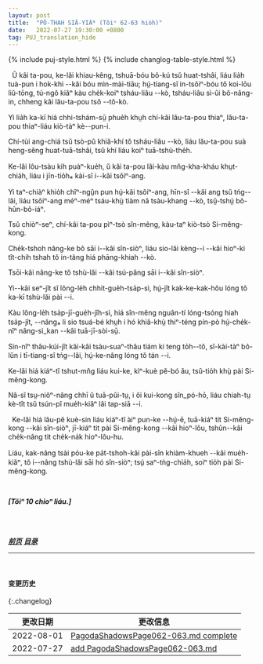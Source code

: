 ```yaml
---
layout: post
title:  "PÓ-THAH SIÂ-YIÁᴺ (Tŏiⁿ 62-63 hio̍h)"
date:   2022-07-27 19:30:00 +0800
tag: PUJ_translation_hide
---
```


{% include puj-style.html %}
{% include changlog-table-style.html %}

<!-- A poor man married, and soon became rich, but he discarded the wife that had brought him good luck, and as she wandered along the road, she came to a solitary hut, in which an old man sat. -->
&nbsp;&nbsp;Ŭ kâi ta-pou, ke-lăi khiau-kêng, tshuā-bóu bô-kú tsŭ huat-tshâi, liáu lia̍h tuà-pun i hok-khì &#x002D;&#x002D;kâi bóu mìn-mài-tiāu; hṳ́-tiang-sî in-tsôiⁿ-bóu tŏ koi-lōu liû-tōng, tú-ngŏ kiâⁿ kàu che̍k-koiⁿ tsháu-liâu &#x002D;&#x002D;kò, tsháu-liâu sì-ûi bô-nâng-in, chheng kâi lău-ta-pou tsŏ &#x002D;&#x002D;tŏ-kò.
<!-- She told this old man her sad story, and he asked her to be his wife. -->
Yi lia̍h ka-kī hiá chhi-tshám-sṳ̄ phue̍h khṳh chí-kâi lău-ta-pou thiaⁿ, lău-ta-pou thiaⁿ-liáu kiò-tàⁿ kè&#x002D;&#x002D;pun-i.
<!-- She lived with him in the hut, and he prospered and grew rich, and built a large, fine house. -->
Chí-tùi ang-chiá tsŭ tsò-pû khiă-khí tŏ tsháu-liâu &#x002D;&#x002D;kò, liáu lău-ta-pou suà heng-sĕng huat-tuā-tshâi, tsŭ khí liáu koiⁿ tuā-tshù-the̍h.
<!-- When the kitchen-range was partially made, a man came begging to the door, and she discovered in him her former husband. -->
Ke-lăi lôu-tsàu kih puàⁿ-kue̍h, ŭ kâi ta-pou lâi-kàu mn̂g-kha-kháu khṳt-chia̍h, liáu i jīn-tio̍h⁎ kài-sĭ i&#x002D;&#x002D;kâi tsôiⁿ-ang.
<!-- While she was giving him some money, her present husband approached, and the former husband hid in the kitchen-range and was never seen more. -->
Yi taⁿ-chiàⁿ khio̍h chîⁿ-ngṳ̂n pun hṳ́-kâi tsôiⁿ-ang, hīn-sî &#x002D;&#x002D;kâi ang tsŭ tńg&#x002D;&#x002D;lâi, liáu tsôiⁿ-ang méⁿ-méⁿ tsáu-khṳ̀ tiàm nā tsàu-khang &#x002D;&#x002D;kò, tsṳ̆-tshṳ́ bô-hûn-bô-iáⁿ.
<!-- He turned into a god and is one to this day. -->
Tsŭ chiòⁿ-seⁿ, chí-kâi ta-pou pìⁿ-tsò sîn-mêng, kàu-taⁿ kiò-tsò Si-mĕng-kong.
<!-- In some families he has no image set up, and the incense-sticks burned in worshipping him are stuck in the crevices of the range chimney. -->
Che̍k-tshoh nâng-ke bô sāi i&#x002D;&#x002D;kâi sîn-siòⁿ, liáu sio-lâi kèng&#x002D;&#x002D;i &#x002D;&#x002D;kâi hioⁿ-ki tît-chih tshah tŏ in-tâng hiá phāng-khiah &#x002D;&#x002D;kò.
<!-- Many put his image in the main room of the house. -->
Tsōi-kâi nâng-ke tŏ tshù-lăi &#x002D;&#x002D;kâi tsú-pâng sāi i&#x002D;&#x002D;kâi sîn-siòⁿ.
<!-- His birthday is the fourteenth of the seventh month, and on that day every family worships him, each in its own house. -->
Yi&#x002D;&#x002D;kâi seⁿ-jît sĭ lông-le̍h chhit-gue̍h-tsa̍p-sì, hṳ́-jît kak-ke-kak-hŏu lóng tŏ ka-kī tshù-lăi pài &#x002D;&#x002D;i.
<!-- On the twenty-fourth day of the last month of the year, when the gods are supposed to go off for a ten days' holiday, a paper horse and other travelling equipments are burned for his use during his journey to make his annual report to the superior gods. -->
Kàu lông-le̍h tsa̍p-jī-gue̍h-jîh-sì, hiá sîn-mêng nguân-tí lóng-tsóng hiah tsa̍p-jît, &#x002D;&#x002D;nâng⁎ li sio tsuá-bé khṳh i hó khiâ-khṳ̀ thiⁿ-téng pín-pò hṳ́-che̍k-nîⁿ nâng-sì_kan &#x002D;&#x002D;kâi tuā-jī-sòi-sṳ̄.
<!-- A lamp is kept constantly burning during the first days of the new year, to indicate that the family are waiting to welcome him whenever he returns. -->
Sin-nîⁿ thâu-kúi-jît kâi-kâi tsàu-suaⁿ-thâu tiám ki teng to̍h&#x002D;&#x002D;tŏ, sĭ-kài-tàⁿ bô-lŭn i tī-tiang-sî tńg&#x002D;&#x002D;lâi, hṳ́-ke-nâng lóng tŏ tán &#x002D;&#x002D;i.
<!-- Children who have been away from home, on their return, after greeting their parents, worship Su Meng Kong. -->
Ke-lăi hiá kiáⁿ-tĭ tshut-mn̂g liáu kui-ke, kìⁿ-kuè pĕ-bó ău, tsŭ-tio̍h khṳ̀ pài Si-mĕng-kong.
<!-- If the house-mother rears fat pigs, she credits her success to his good will, and makes suitable thank-offerings to him when the pigs are sold. -->
Nâ-sĭ tsṳ-niôⁿ-nâng chhī ŭ tuā-pûi-tṳ, i ŏi kui-kong sîn_pó-hō, liáu chiah-tṳ kè-tît tsŭ tsún-pĭ mue̍h-kiăⁿ lâi tap-siā &#x002D;&#x002D;i.

<!-- When the father of a family dies, and the ancestral property is divided among the sons, the eldest gets the image of Su Meng Kong, the second gets the censer that stands before him, and the others get portions of the ashes from the censer. -->
&nbsp;&nbsp;Ke-lăi hiá lău-pĕ kuè-sin liáu kiáⁿ-tĭ àiⁿ pun-ke &#x002D;&#x002D;hṳ́-ē, tuā-kiáⁿ tit Si-mĕng-kong &#x002D;&#x002D;kâi sîn-siòⁿ, jī-kiáⁿ tit pài Si-mĕng-kong &#x002D;&#x002D;kâi hioⁿ-lôu, tshûn&#x002D;&#x002D;kâi che̍k-nâng tit che̍k-na̍k hioⁿ-lôu-hu.
<!-- Each then supplies what is lacking in his own religious outfit, and sets up his god, and worships it before cooking a meal in his own house. -->
Liáu, kak-nâng tsài póu-ke pa̍t-tshoh-kâi pài-sîn khiàm-khueh &#x002D;&#x002D;kâi mue̍h-kiăⁿ, tŏ i&#x002D;&#x002D;nâng tshù-lăi sāi hó sîn-siòⁿ; tsṳ́ saⁿ-tǹg-chia̍h, soiⁿ tio̍h pài Si-mĕng-kong.
<br>

<br>

***[Tŏiⁿ 10 chioⁿ liáu.]***

<br>

<br>

***[前页](PagodaShadowsPage061.html)***
***[目录](PagodaShadowsPreface.html#ma̍k-lo̍k)***
<!-- ***[后页](PagodaShadowsPage064.html)*** -->

---
<br>

#### 变更历史

{:.changelog}

| 更改日期 | 更改信息 |
| --- | --- |
| 2022-08-01 | <a href="https://github.com/DonAnthonyLee/DonAnthonyLee.github.io/commit/f17d86d02e9cc20b9b6d087f98cb70f9d29b5f84" target="_blank">PagodaShadowsPage062-063.md complete</a> |
| 2022-07-27 | <a href="https://github.com/DonAnthonyLee/DonAnthonyLee.github.io/commit/95230d510f0a1fcb32e967b681aaeb202021bc0f" target="_blank">add PagodaShadowsPage062-063.md</a> |
